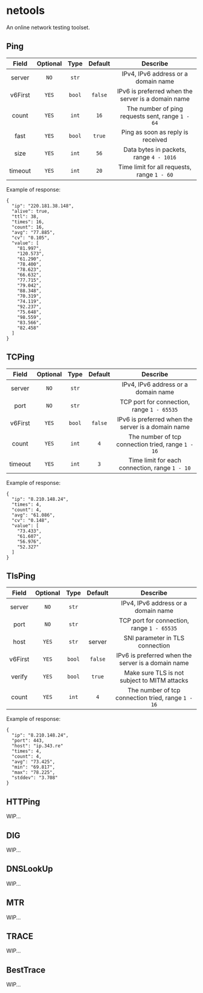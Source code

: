 # netools

An online network testing toolset.

## Ping

|  Field  | Optional |  Type  | Default |                      Describe                      |
|:-------:|:--------:|:------:|:-------:|:--------------------------------------------------:|
| server  |   `NO`   | `str`  |         |        IPv4, IPv6 address or a domain name         |
| v6First |  `YES`   | `bool` | `false` | IPv6 is preferred when the server is a domain name |
|  count  |  `YES`   | `int`  |  `16`   |  The number of ping requests sent, range `1 - 64`  |
|  fast   |  `YES`   | `bool` | `true`  |         Ping as soon as reply is received          |
|  size   |  `YES`   | `int`  |  `56`   |      Data bytes in packets, range `4 - 1016`       |
| timeout |  `YES`   | `int`  |  `20`   |    Time limit for all requests, range `1 - 60`     |


Example of response:

```
{
  "ip": "220.181.38.148",
  "alive": true,
  "ttl": 38,
  "times": 16,
  "count": 16,
  "avg": "77.885",
  "cv": "0.105",
  "value": [
    "81.997",
    "120.573",
    "61.290",
    "78.400",
    "78.623",
    "66.632",
    "77.715",
    "79.042",
    "88.348",
    "70.319",
    "74.119",
    "92.237",
    "75.648",
    "98.559",
    "83.566",
    "82.458"
  ]
}
```

## TCPing

|  Field  | Optional |  Type  | Default |                      Describe                      |
|:-------:|:--------:|:------:|:-------:|:--------------------------------------------------:|
| server  |   `NO`   | `str`  |         |        IPv4, IPv6 address or a domain name         |
|  port   |   `NO`   | `str`  |         |     TCP port for connection, range `1 - 65535`     |
| v6First |  `YES`   | `bool` | `false` | IPv6 is preferred when the server is a domain name |
|  count  |  `YES`   | `int`  |   `4`   | The number of tcp connection tried, range `1 - 16` |
| timeout |  `YES`   | `int`  |   `3`   |   Time limit for each connection, range `1 - 10`   |

Example of response:

```
{
  "ip": "8.210.148.24",
  "times": 4,
  "count": 4,
  "avg": "61.086",
  "cv": "0.148",
  "value": [
    "73.433",
    "61.607",
    "56.976",
    "52.327"
  ]
}
```

## TlsPing

|  Field  | Optional |  Type  | Default |                      Describe                      |
|:-------:|:--------:|:------:|:-------:|:--------------------------------------------------:|
| server  |   `NO`   | `str`  |         |        IPv4, IPv6 address or a domain name         |
|  port   |   `NO`   | `str`  |         |     TCP port for connection, range `1 - 65535`     |
|  host   |  `YES`   | `str`  | server  |          SNI parameter in TLS connection           |
| v6First |  `YES`   | `bool` | `false` | IPv6 is preferred when the server is a domain name |
| verify  |  `YES`   | `bool` | `true`  |    Make sure TLS is not subject to MITM attacks    |
|  count  |  `YES`   | `int`  |   `4`   | The number of tcp connection tried, range `1 - 16` |

Example of response:

```
{
  "ip": "8.210.148.24",
  "port": 443,
  "host": "ip.343.re"
  "times": 4,
  "count": 4,
  "avg": "73.425",
  "min": "69.817",
  "max": "78.225",
  "stddev": "3.708"
}
```

## HTTPing

WIP...

## DIG

WIP...

## DNSLookUp

WIP...

## MTR

WIP...

## TRACE

WIP...

## BestTrace

WIP...
